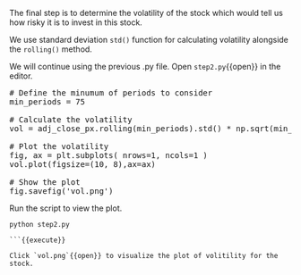 The final step is to determine the volatility of the stock which would tell us how risky it is to invest in this stock.

We use standard deviation `std()` function for calculating volatility alongside the `rolling()` method.

We will continue using the previous .py file.
Open `step2.py`{{open}}  in the editor.

<pre class="file" data-filename="step2.py" data-target="append">
# Define the minumum of periods to consider 
min_periods = 75 

# Calculate the volatility
vol = adj_close_px.rolling(min_periods).std() * np.sqrt(min_periods) 

# Plot the volatility
fig, ax = plt.subplots( nrows=1, ncols=1 ) 
vol.plot(figsize=(10, 8),ax=ax)

# Show the plot
fig.savefig('vol.png')
</pre>

Run the script to view the plot.

```
python step2.py

```{{execute}}

Click `vol.png`{{open}} to visualize the plot of volitility for the stock.
